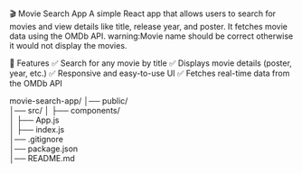 🎬 Movie Search App
A simple React app that allows users to search for movies and view details like title, release year, and poster. It fetches movie data using the OMDb API.
warning:Movie name should be correct otherwise it would not display the movies.

🚀 Features
✅ Search for any movie by title
✅ Displays movie details (poster, year, etc.)
✅ Responsive and easy-to-use UI
✅ Fetches real-time data from the OMDb API

movie-search-app/
│── public/  
│── src/
│ ├── components/  
│ ├── App.js  
│ ├── index.js  
│── .gitignore  
│── package.json  
│── README.md
